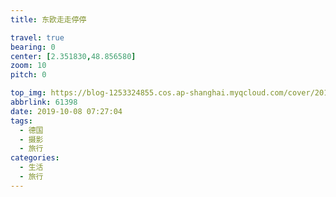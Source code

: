 ```yaml
---
title: 东欧走走停停

travel: true
bearing: 0
center: [2.351830,48.856580]
zoom: 10
pitch: 0

top_img: https://blog-1253324855.cos.ap-shanghai.myqcloud.com/cover/20181227_133135085_iOS%20%281%29.jpg
abbrlink: 61398
date: 2019-10-08 07:27:04
tags: 
  - 德国
  - 摄影
  - 旅行
categories:
  - 生活
  - 旅行
---
```

